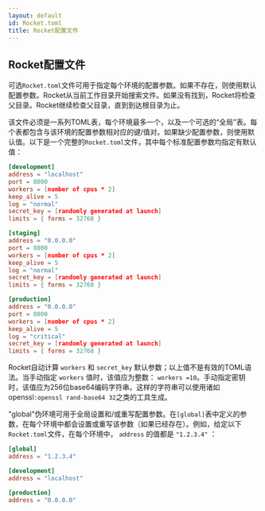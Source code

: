 ```yaml
---
layout: default
id: Rocket.toml
title: Rocket配置文件
---
```


## Rocket配置文件

可选`Rocket.toml`文件可用于指定每个环境的配置参数。如果不存在，则使用默认配置参数。Rocket从当前工作目录开始搜索文件。如果没有找到，Rocket将检查父目录。Rocket继续检查父目录，直到到达根目录为止。

该文件必须是一系列TOML表，每个环境最多一个，以及一个可选的“全局”表。每个表都包含与该环境的配置参数相对应的键/值对。如果缺少配置参数，则使用默认值。以下是一个完整的`Rocket.toml`文件，其中每个标准配置参数均指定有默认值：

```toml
[development]
address = "localhost"
port = 8000
workers = [number of cpus * 2]
keep_alive = 5
log = "normal"
secret_key = [randomly generated at launch]
limits = { forms = 32768 }

[staging]
address = "0.0.0.0"
port = 8000
workers = [number of cpus * 2]
keep_alive = 5
log = "normal"
secret_key = [randomly generated at launch]
limits = { forms = 32768 }

[production]
address = "0.0.0.0"
port = 8000
workers = [number of cpus * 2]
keep_alive = 5
log = "critical"
secret_key = [randomly generated at launch]
limits = { forms = 32768 }
```

Rocket自动计算 `workers` 和 `secret_key` 默认参数；以上值不是有效的TOML语法。当手动指定 `workers` 值时，该值应为整数： `workers =10`。手动指定密钥时，该值应为256位base64编码字符串。这样的字符串可以使用诸如openssl`:openssl rand-base64 32`之类的工具生成。

"global"伪环境可用于全局设置和/或重写配置参数。在`[global]`表中定义的参数，在每个环境中都会设置或重写该参数（如果已经存在）。例如，给定以下 `Rocket.toml`文件，在每个环境中， `address` 的值都是 `"1.2.3.4"` ：

```toml
[global]
address = "1.2.3.4"

[development]
address = "localhost"

[production]
address = "0.0.0.0"
```

